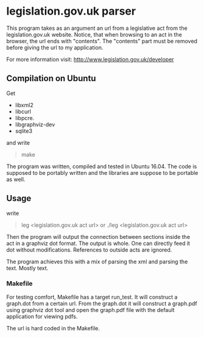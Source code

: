 legislation.gov.uk parser
=========================

This program takes as an argument an url from a legislative act from the
legislation.gov.uk website. Notice, that when browsing to an act in the
browser, the url ends with "contents". The "contents" part must be removed
before giving the url to my application.

For more information visit: http://www.legislation.gov.uk/developer

Compilation on Ubuntu
---------------------
Get
* libxml2
* libcurl
* libpcre.
* libgraphviz-dev
* sqlite3

and write
> make

The program was written, compiled and tested in Ubuntu 16.04. The code is
supposed to be portably written and the libraries are suppose to be portable
as well.

Usage
-----
write
> leg <legislation.gov.uk act url>
or
> ./leg <legislation.gov.uk act url>

Then the program will output the connection between sections inside the act
in a graphviz dot format. The output is whole. One can directly feed it dot
without modifications. References to outside acts are ignored.

The program achieves this with a mix of parsing the xml and parsing the text.
Mostly text. 

### Makefile
For testing comfort, Makefile has a target run_test. It will construct a
graph.dot from a certain url. From the graph.dot it will construct a graph.pdf
using graphviz dot tool and open the graph.pdf file with the default
application for viewing pdfs.

The url is hard coded in the Makefile. 
